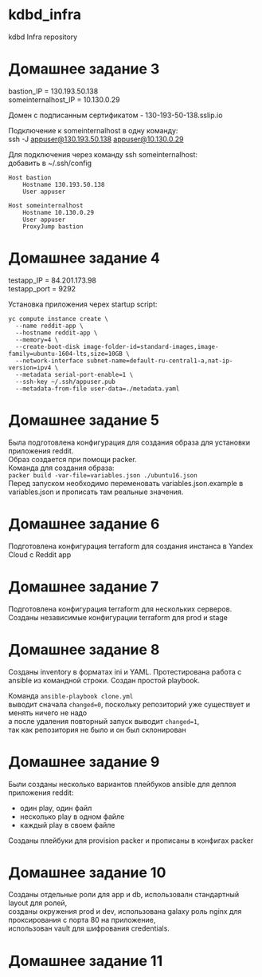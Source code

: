 # kdbd_infra
kdbd Infra repository

# Домашнее задание 3

bastion_IP = 130.193.50.138  
someinternalhost_IP = 10.130.0.29  

Домен с подписанным сертификатом - 130-193-50-138.sslip.io  

Подключение к someinternalhost в одну команду:  
ssh -J appuser@130.193.50.138 appuser@10.130.0.29

Для подключения через команду ssh someinternalhost:  
добавить в ~/.ssh/config
```
Host bastion
	Hostname 130.193.50.138
    User appuser

Host someinternalhost
	Hostname 10.130.0.29
	User appuser
	ProxyJump bastion 
```

# Домашнее задание 4

testapp_IP = 84.201.173.98  
testapp_port = 9292  

Установка приложения черех startup script:
```
yc compute instance create \
  --name reddit-app \
  --hostname reddit-app \
  --memory=4 \
  --create-boot-disk image-folder-id=standard-images,image-family=ubuntu-1604-lts,size=10GB \
  --network-interface subnet-name=default-ru-central1-a,nat-ip-version=ipv4 \
  --metadata serial-port-enable=1 \
  --ssh-key ~/.ssh/appuser.pub
  --metadata-from-file user-data=./metadata.yaml
  ```

  # Домашнее задание 5

  Была подготовлена конфигурация для создания образа для установки приложения reddit.  
  Образ создается при помощи packer.  
  Команда для создания образа:  
  ```packer build -var-file=variables.json ./ubuntu16.json```    
  Перед запуском необходимо переменовать variables.json.example в variables.json и прописать там реальные значения.
  
  # Домашнее задание 6

  Подготовлена конфигурация terraform для создания инстанса в Yandex Cloud с Reddit app

  # Домашнее задание 7

   Подготовлена конфигурация terraform  для нескольких серверов.
   Созданы независимые конфигурации terraform  для prod  и stage

  # Домашнее задание 8

  Созданы inventory в форматах ini  и YAML.
  Протестирована работа с ansible из командной строки.
  Создан  простой playbook.

  Команда ```ansible-playbook clone.yml```   
  выводит сначала ```changed=0```, поскольку репозиторий уже существует и менять ничего не надо  
  а после удаления повторный запуск выводит ```changed=1```,  
  так как репозитория не было и он был склонирован

  # Домашнее задание 9

  Были созданы несколько вариантов плейбуков ansible для деплоя приложения reddit:  
  - один play, один файл
  - несколько play в одном файле
  - каждый play в своем файле

  Созданы плейбуки для provision packer и прописаны в конфигах packer

  # Домашнее задание 10

  Созданы отдельные роли для app и db, использовалн стандартный layout для ролей,   
  созданы окружения prod и dev, использована galaxy роль nginx для проксирования с порта 80 на приложение,  
  использован vault для шифрования credentials.

  # Домашнее задание 11

